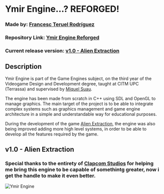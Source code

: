 # Ymir Engine...? REFORGED!

### Made by: [Francesc Teruel Rodríguez](https://github.com/francesctr4)

### Repository Link: [Ymir Engine Reforged](https://github.com/francesctr4/Ymir-Engine-Reforged)

### Current release version: [v1.0 - Alien Extraction](https://github.com/francesctr4/Ymir-Engine-Reforged/releases/tag/v1.0)

## Description

Ymir Engine is part of the Game Engines subject, on the third year of the Videogame Design and Development degree, taught at CITM UPC (Terrassa) and supervised by [Miquel Suau](https://github.com/MayKoder).

The engine has been made from scratch in C++ using SDL and OpenGL to manage graphics. The main target of the project is to be able to integrate complex systems such as graphics management and game engine architecture in a simple and understandable way for educational purposes.

During the development of the game [Alien Extraction](https://github.com/Clapcom-Studios/Alien-Extraction), the engine was also being improved adding more high level systems, in order to be able to develop all the features required by the game.

## v1.0 - Alien Extraction
### Special thanks to the entirety of [Clapcom Studios](https://github.com/Clapcom-Studios/) for helping me bring this engine to be capable of somethintg greater, now i get the handle to make it even better.

![Ymir Engine](https://github.com/Clapcom-Studios/Alien-Extraction/assets/99948892/e7bc2375-1484-473a-9125-35d1ea381f2d)
